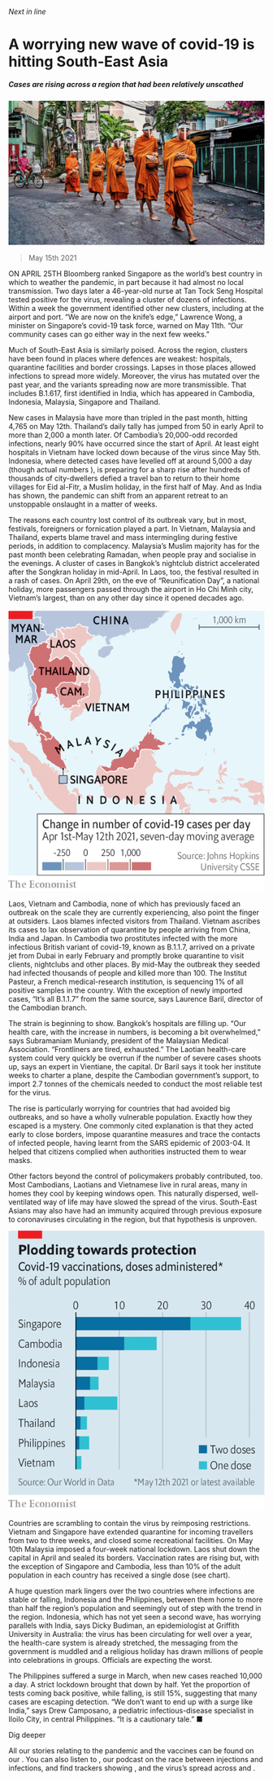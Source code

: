 ###### Next in line

# A worrying new wave of covid-19 is hitting South-East Asia 

##### Cases are rising across a region that had been relatively unscathed 

![image](images/20210515_ASP003_0.jpg) 

> May 15th 2021 

ON APRIL 25TH Bloomberg ranked Singapore as the world’s best country in which to weather the pandemic, in part because it had almost no local transmission. Two days later a 46-year-old nurse at Tan Tock Seng Hospital tested positive for the virus, revealing a cluster of dozens of infections. Within a week the government identified other new clusters, including at the airport and port. “We are now on the knife’s edge,” Lawrence Wong, a minister on Singapore’s covid-19 task force, warned on May 11th. “Our community cases can go either way in the next few weeks.”

Much of South-East Asia is similarly poised. Across the region, clusters have been found in places where defences are weakest: hospitals, quarantine facilities and border crossings. Lapses in those places allowed infections to spread more widely. Moreover, the virus has mutated over the past year, and the variants spreading now are more transmissible. That includes B.1.617, first identified in India, which has appeared in Cambodia, Indonesia, Malaysia, Singapore and Thailand.


New cases in Malaysia have more than tripled in the past month, hitting 4,765 on May 12th. Thailand’s daily tally has jumped from 50 in early April to more than 2,000 a month later. Of Cambodia’s 20,000-odd recorded infections, nearly 90% have occurred since the start of April. At least eight hospitals in Vietnam have locked down because of the virus since May 5th. Indonesia, where detected cases have levelled off at around 5,000 a day (though actual numbers ), is preparing for a sharp rise after hundreds of thousands of city-dwellers defied a travel ban to return to their home villages for Eid al-Fitr, a Muslim holiday, in the first half of May. And as India has shown, the pandemic can shift from an apparent retreat to an unstoppable onslaught in a matter of weeks.

The reasons each country lost control of its outbreak vary, but in most, festivals, foreigners or fornication played a part. In Vietnam, Malaysia and Thailand, experts blame travel and mass intermingling during festive periods, in addition to complacency. Malaysia’s Muslim majority has for the past month been celebrating Ramadan, when people pray and socialise in the evenings. A cluster of cases in Bangkok’s nightclub district accelerated after the Songkran holiday in mid-April. In Laos, too, the festival resulted in a rash of cases. On April 29th, on the eve of “Reunification Day”, a national holiday, more passengers passed through the airport in Ho Chi Minh city, Vietnam’s largest, than on any other day since it opened decades ago.

![image](images/20210515_ASM997.png) 


Laos, Vietnam and Cambodia, none of which has previously faced an outbreak on the scale they are currently experiencing, also point the finger at outsiders. Laos blames infected visitors from Thailand. Vietnam ascribes its cases to lax observation of quarantine by people arriving from China, India and Japan. In Cambodia two prostitutes infected with the more infectious British variant of covid-19, known as B.1.1.7, arrived on a private jet from Dubai in early February and promptly broke quarantine to visit clients, nightclubs and other places. By mid-May the outbreak they seeded had infected thousands of people and killed more than 100. The Institut Pasteur, a French medical-research institution, is sequencing 1% of all positive samples in the country. With the exception of newly imported cases, “It’s all B.1.1.7” from the same source, says Laurence Baril, director of the Cambodian branch.

The strain is beginning to show. Bangkok’s hospitals are filling up. “Our health care, with the increase in numbers, is becoming a bit overwhelmed,” says Subramaniam Muniandy, president of the Malaysian Medical Association. “Frontliners are tired, exhausted.” The Laotian health-care system could very quickly be overrun if the number of severe cases shoots up, says an expert in Vientiane, the capital. Dr Baril says it took her institute weeks to charter a plane, despite the Cambodian government’s support, to import 2.7 tonnes of the chemicals needed to conduct the most reliable test for the virus.

The rise is particularly worrying for countries that had avoided big outbreaks, and so have a wholly vulnerable population. Exactly how they escaped is a mystery. One commonly cited explanation is that they acted early to close borders, impose quarantine measures and trace the contacts of infected people, having learnt from the SARS epidemic of 2003-04. It helped that citizens complied when authorities instructed them to wear masks.

Other factors beyond the control of policymakers probably contributed, too. Most Cambodians, Laotians and Vietnamese live in rural areas, many in homes they cool by keeping windows open. This naturally dispersed, well-ventilated way of life may have slowed the spread of the virus. South-East Asians may also have had an immunity acquired through previous exposure to coronaviruses circulating in the region, but that hypothesis is unproven.

![image](images/20210515_ASC241.png) 


Countries are scrambling to contain the virus by reimposing restrictions. Vietnam and Singapore have extended quarantine for incoming travellers from two to three weeks, and closed some recreational facilities. On May 10th Malaysia imposed a four-week national lockdown. Laos shut down the capital in April and sealed its borders. Vaccination rates are rising but, with the exception of Singapore and Cambodia, less than 10% of the adult population in each country has received a single dose (see chart).

A huge question mark lingers over the two countries where infections are stable or falling, Indonesia and the Philippines, between them home to more than half the region’s population and seemingly out of step with the trend in the region. Indonesia, which has not yet seen a second wave, has worrying parallels with India, says Dicky Budiman, an epidemiologist at Griffith University in Australia: the virus has been circulating for well over a year, the health-care system is already stretched, the messaging from the government is muddled and a religious holiday has drawn millions of people into celebrations in groups. Officials are expecting the worst.

The Philippines suffered a surge in March, when new cases reached 10,000 a day. A strict lockdown brought that down by half. Yet the proportion of tests coming back positive, while falling, is still 15%, suggesting that many cases are escaping detection. “We don’t want to end up with a surge like India,” says Drew Camposano, a pediatric infectious-disease specialist in Iloilo City, in central Philippines. “It is a cautionary tale.” ■

Dig deeper

All our stories relating to the pandemic and the vaccines can be found on our . You can also listen to , our podcast on the race between injections and infections, and find trackers showing ,  and the virus’s spread across  and .

